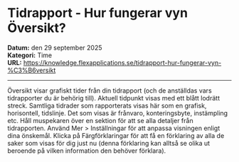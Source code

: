 # Tidrapport - Hur fungerar vyn Översikt?

**Datum:** den 29 september 2025  
**Kategori:** Time  
**URL:** https://knowledge.flexapplications.se/tidrapport-hur-fungerar-vyn-%C3%B6versikt

---

Översikt
visar grafiskt tider från din tidrapport (och de anställdas vars tidrapporter du är behörig till).
Aktuell tidpunkt visas med ett blått lodrätt streck. Samtliga tidrader som rapporterats visas här som en grafisk, horisontell, tidslinje. Det som visas är frånvaro, konteringsbyte, instämpling etc.
Håll muspekaren över en sektion för att se alla detaljer från tidrapporten.
Använd
Mer > Inställningar
för att anpassa visningen enligt dina önskemål.
Klicka på
Färgförklaringar
för att få en förklaring av alla de saker som visas för dig just nu (denna förklaring kan alltså se olika ut beroende på vilken information den behöver förklara).
